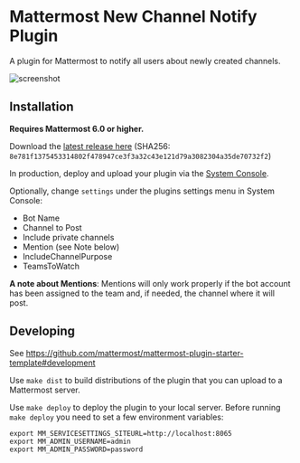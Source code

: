# Mattermost New Channel Notify Plugin

A plugin for Mattermost to notify all users about newly created channels.

![screenshot](https://i.imgur.com/SII7ZEi.png)

## Installation

__Requires Mattermost 6.0 or higher.__

Download the [latest release here](https://gitlab.com/thepill/mattermost-plugin-newchannelnotify/uploads/82bbcab1589d1997d5aca02ee8fcba2c/mattermost-plugin-newchannelnotify-0.11.0.tar.gz) (SHA256: `8e781f1375453314802f478947ce3f3a32c43e121d79a3082304a35de70732f2`)

In production, deploy and upload your plugin via the [System Console](https://about.mattermost.com/default-plugin-uploads).

Optionally, change `settings` under the plugins settings menu in System Console:
- Bot Name
- Channel to Post
- Include private channels
- Mention (see Note below)
- IncludeChannelPurpose
- TeamsToWatch

**A note about Mentions**:
Mentions will only work properly if the bot account has been assigned to the team and, if needed, the channel where it will post.

## Developing 

See https://github.com/mattermost/mattermost-plugin-starter-template#development

Use `make dist` to build distributions of the plugin that you can upload to a Mattermost server.

Use `make deploy` to deploy the plugin to your local server. Before running `make deploy` you need to set a few environment variables:

```
export MM_SERVICESETTINGS_SITEURL=http://localhost:8065
export MM_ADMIN_USERNAME=admin
export MM_ADMIN_PASSWORD=password
```
